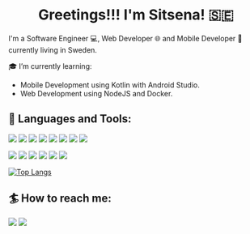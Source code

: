 <h1 align="center">Greetings!!! I'm Sitsena! 🇸🇪</h1>

I'm a Software Engineer :computer:, Web Developer :globe_with_meridians:  and Mobile Developer :iphone: currently living in Sweden.

:mortar_board: I’m currently learning:
- Mobile Development using Kotlin with Android Studio.
- Web Development using NodeJS and Docker.

## 🚀 Languages and Tools:
[![](https://img.icons8.com/color/48/000000/java-coffee-cup-logo.png)](https://www.java.com)
[![](https://img.icons8.com/color/48/000000/kotlin.png)](https://www.kotlinlang.org/)
[![](https://img.icons8.com/color/48/000000/c-plus-plus-logo.png)](https://www.isocpp.org)
[![](https://img.icons8.com/color/48/000000/c-programming.png)]()
[![](https://img.icons8.com/color/48/000000/swift.png)](https://www.swift.org/)
[![](https://img.icons8.com/color/48/000000/python--v1.png)](https://www.python.org/)
[![](https://img.icons8.com/color/48/000000/javascript.png)](https://developer.mozilla.org/en-US/docs/Web/JavaScript)
[![](https://img.icons8.com/color/48/000000/html-5--v1.png)](https://www.w3.org/html/)

[![](https://img.icons8.com/color/48/000000/swiftui.png)](https://developer.apple.com/xcode/swiftui/)
[![](https://img.icons8.com/fluency/48/000000/android-os.png)](https://www.android.googlesource.com/)
[![](https://img.icons8.com/color/48/000000/nodejs.png)](https://nodejs.org)
[![](https://img.icons8.com/external-tal-revivo-shadow-tal-revivo/48/000000/external-jquery-is-a-javascript-library-designed-to-simplify-html-logo-shadow-tal-revivo.png)](https://jquery.com/)
[![](https://img.icons8.com/color/48/000000/docker.png)](https://www.docker.com/)
[![](https://img.icons8.com/color/48/000000/nginx.png)](https://www.nginx.com/)

[![Top Langs](https://github-readme-stats.vercel.app/api/top-langs/?username=sirsitsena&&langs_count=8&layout=compact&theme=tokyonight)](https://github.com/anuraghazra/github-readme-stats)

## :surfer: How to reach me:

[![](https://img.icons8.com/color/48/000000/telegram-app--v2.png)](https://t.me/Athanatos)
[![](https://img.icons8.com/color/48/000000/gmail--v2.png)](mailto:anestis.cheimonettos@gmail.com)
